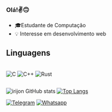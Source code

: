 
### Olá!✌️🙃
- 🎓Estudante de Computação
- 💡 Interesse em desenvolvimento web

## Linguagens 
<div style="display: inline_block"><br/>

<img align="center" alt="C" src="https://img.shields.io/badge/C-00599C?style=for-the-badge&logo=c&logoColor=white" />
<img align="center" alt="C++" src="https://img.shields.io/badge/C%2B%2B-00599C?style=for-the-badge&logo=c%2B%2B&logoColor=white" />
<img align="center" alt="Rust" src="https://img.shields.io/badge/Rust-000000?style=for-the-badge&logo=rust&logoColor=white" />
</div>

##


![_irijon_ GitHub stats](https://github-readme-stats.vercel.app/api?username=nojirilucas&show_icons=true&theme=dark)
[![Top Langs](https://github-readme-stats.vercel.app/api/top-langs/?username=nojirilucas&theme=dark)](https://github.com/anuraghazra/github-readme-stats)


[![Telegram](https://img.shields.io/badge/Telegram-2CA5E0?style=for-the-badge&logo=telegram&logoColor=white)](https://t.me/+5531997038883)
[![Whatsapp](https://img.shields.io/badge/WhatsApp-25D366?style=for-the-badge&logo=whatsapp&logoColor=white)](https://wa.me/5531997038883)
